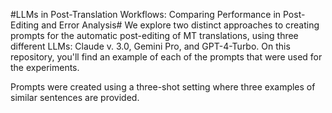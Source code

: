 #LLMs in Post-Translation Workflows: Comparing Performance in Post-Editing and Error Analysis#
We explore two distinct approaches to creating prompts for the automatic post-editing of MT translations, using three different LLMs: Claude v. 3.0, Gemini Pro, and GPT-4-Turbo. On this repository, you'll find an example of each of the prompts that were used for the experiments.

Prompts were created using a three-shot setting where three examples of similar sentences are provided.
